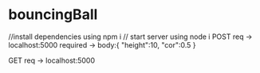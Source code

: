 # bouncingBall
//install dependencies using npm i
// start server using node i
POST req -> localhost:5000 
     required -> body:{
             "height":10,
             "cor":0.5
          }
  
   GET req -> localhost:5000 
